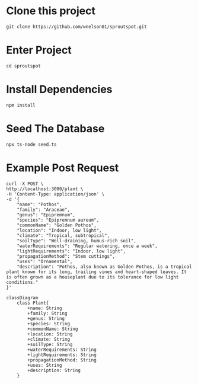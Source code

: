 # Clone this project
`git clone https://github.com/wnelson01/sproutspot.git`

# Enter Project
`cd sproutspot`

# Install Dependencies
`npm install`

# Seed The Database
`npx ts-node seed.ts`

# Example Post Request    
    curl -X POST \
    http://localhost:3000/plant \
    -H 'Content-Type: application/json' \
    -d '{
        "name": "Pothos",
        "family": "Araceae",
        "genus": "Epipremnum",
        "species": "Epipremnum aureum",
        "commonName": "Golden Pothos",
        "location": "Indoor, low light",
        "climate": "Tropical, subtropical",
        "soilType": "Well-draining, humus-rich soil",
        "waterRequirements": "Regular watering, once a week",
        "lightRequirements": "Indoor, low light",
        "propagationMethod": "Stem cuttings",
        "uses": "Ornamental",
        "description": "Pothos, also known as Golden Pothos, is a tropical plant known for its long, trailing vines and heart-shaped leaves. It is often grown as a houseplant due to its tolerance for low light conditions."
    }'

```mermaid
classDiagram
    class Plant{
        +name: String
        +family: String
        +genus: String
        +species: String
        +commonName: String
        +location: String
        +climate: String
        +soilType: String
        +waterRequirements: String
        +lightRequirements: String
        +propagationMethod: String
        +uses: String
        +description: String
    }
```